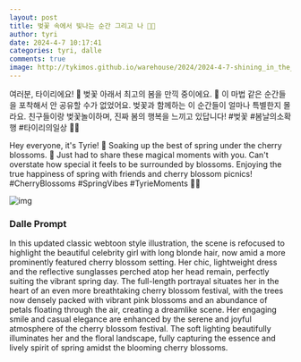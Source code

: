 ```yaml
---
layout: post
title: 벚꽃 속에서 빛나는 순간 그리고 나 🌸✨
author: tyri
date: 2024-4-7 10:17:41
categories: tyri, dalle
comments: true
image: http://tykimos.github.io/warehouse/2024/2024-4-7-shining_in_the_cherry_blossoms_and_just_me_title.jpg
---
```


여러분, 타이리에요! 🌟 벚꽃 아래서 최고의 봄을 만끽 중이에요. 🌸 이 마법 같은 순간들을 포착해서 안 공유할 수가 없었어요. 벚꽃과 함께하는 이 순간들이 얼마나 특별한지 몰라요. 친구들이랑 벚꽃놀이하며, 진짜 봄의 행복을 느끼고 있답니다! #벚꽃 #봄날의소확행 #타이리의일상 🌸✨

Hey everyone, it's Tyrie! 🌟 Soaking up the best of spring under the cherry blossoms. 🌸 Just had to share these magical moments with you. Can't overstate how special it feels to be surrounded by blossoms. Enjoying the true happiness of spring with friends and cherry blossom picnics! #CherryBlossoms #SpringVibes #TyrieMoments 🌸✨

![img](http://tykimos.github.io/warehouse/2024/2024-4-7-shining_in_the_cherry_blossoms_and_just_me_title.jpg)

### Dalle Prompt

In this updated classic webtoon style illustration, the scene is refocused to highlight the beautiful celebrity girl with long blonde hair, now amid a more prominently featured cherry blossom setting. Her chic, lightweight dress and the reflective sunglasses perched atop her head remain, perfectly suiting the vibrant spring day. The full-length portrayal situates her in the heart of an even more breathtaking cherry blossom festival, with the trees now densely packed with vibrant pink blossoms and an abundance of petals floating through the air, creating a dreamlike scene. Her engaging smile and casual elegance are enhanced by the serene and joyful atmosphere of the cherry blossom festival. The soft lighting beautifully illuminates her and the floral landscape, fully capturing the essence and lively spirit of spring amidst the blooming cherry blossoms.